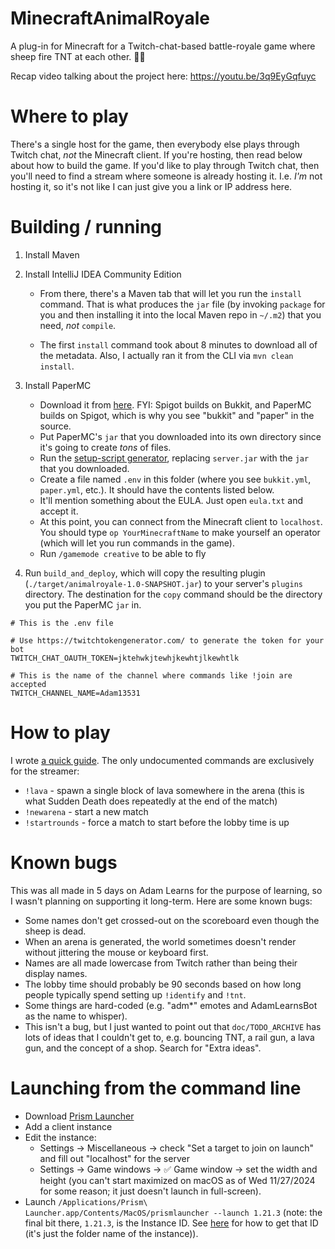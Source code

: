 # MinecraftAnimalRoyale

A plug-in for Minecraft for a Twitch-chat-based battle-royale game where sheep fire TNT at each other. 🐑🧨

Recap video talking about the project here: https://youtu.be/3q9EyGqfuyc

# Where to play

There's a single host for the game, then everybody else plays through Twitch chat, _not_ the Minecraft client. If you're hosting, then read below about how to build the game. If you'd like to play through Twitch chat, then you'll need to find a stream where someone is already hosting it. I.e. _I'm_ not hosting it, so it's not like I can just give you a link or IP address here.

# Building / running

1. Install Maven
1. Install IntelliJ IDEA Community Edition

   - From there, there's a Maven tab that will let you run the `install` command. That is what produces the `jar` file (by invoking `package` for you and then installing it into the local Maven repo in `~/.m2`) that you need, _not_ `compile`.

   - The first `install` command took about 8 minutes to download all of the metadata. Also, I actually ran it from the CLI via `mvn clean install`.

1. Install PaperMC

   - Download it from [here](https://papermc.io/downloads/paper). FYI: Spigot builds on Bukkit, and PaperMC builds on Spigot, which is why you see "bukkit" and "paper" in the source.
   - Put PaperMC's `jar` that you downloaded into its own directory since it's going to create _tons_ of files.
   - Run the [setup-script generator](https://docs.papermc.io/misc/tools/start-script-gen), replacing `server.jar` with the `jar` that you downloaded.
   - Create a file named `.env` in this folder (where you see `bukkit.yml`, `paper.yml`, etc.). It should have the contents listed below.
   - It'll mention something about the EULA. Just open `eula.txt` and accept it.
   - At this point, you can connect from the Minecraft client to `localhost`. You should type `op YourMinecraftName` to make yourself an operator (which will let you run commands in the game).
   - Run `/gamemode creative` to be able to fly

1. Run `build_and_deploy`, which will copy the resulting plugin (`./target/animalroyale-1.0-SNAPSHOT.jar`) to your server's `plugins` directory. The destination for the `copy` command should be the directory you put the PaperMC `jar` in.

```env
# This is the .env file

# Use https://twitchtokengenerator.com/ to generate the token for your bot
TWITCH_CHAT_OAUTH_TOKEN=jktehwkjtewhjkewhtjlkewhtlk

# This is the name of the channel where commands like !join are accepted
TWITCH_CHANNEL_NAME=Adam13531
```

# How to play

I wrote [a quick guide](https://docs.google.com/document/d/1moUj-t_0jbqze7Hj56434eO6iMPjn2eO_aeHCuQcwMw/edit). The only undocumented commands are exclusively for the streamer:

- `!lava` - spawn a single block of lava somewhere in the arena (this is what Sudden Death does repeatedly at the end of the match)
- `!newarena` - start a new match
- `!startrounds` - force a match to start before the lobby time is up

# Known bugs

This was all made in 5 days on Adam Learns for the purpose of learning, so I wasn't planning on supporting it long-term. Here are some known bugs:

- Some names don't get crossed-out on the scoreboard even though the sheep is dead.
- When an arena is generated, the world sometimes doesn't render without jittering the mouse or keyboard first.
- Names are all made lowercase from Twitch rather than being their display names.
- The lobby time should probably be 90 seconds based on how long people typically spend setting up `!identify` and `!tnt`.
- Some things are hard-coded (e.g. "adm\*" emotes and AdamLearnsBot as the name to whisper).
- This isn't a bug, but I just wanted to point out that `doc/TODO_ARCHIVE` has lots of ideas that I couldn't get to, e.g. bouncing TNT, a rail gun, a lava gun, and the concept of a shop. Search for "Extra ideas".

# Launching from the command line

- Download [Prism Launcher](https://prismlauncher.org/)
- Add a client instance
- Edit the instance:
  - Settings → Miscellaneous → check "Set a target to join on launch" and fill out "localhost" for the server
  - Settings → Game windows → ✅ Game window → set the width and height (you can't start maximized on macOS as of Wed 11/27/2024 for some reason; it just doesn't launch in full-screen).
- Launch `/Applications/Prism\ Launcher.app/Contents/MacOS/prismlauncher --launch 1.21.3` (note: the final bit there, `1.21.3`, is the Instance ID. See [here](https://prismlauncher.org/wiki/getting-started/command-line-interface/) for how to get that ID (it's just the folder name of the instance)).
